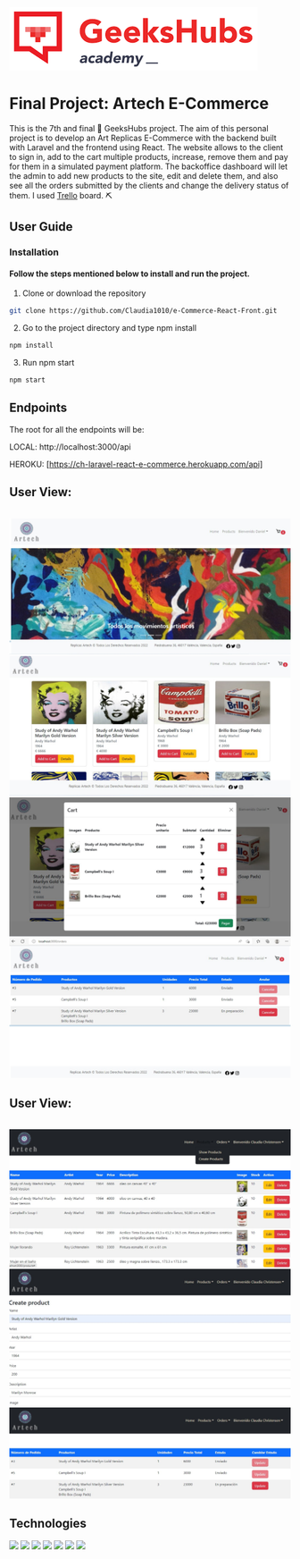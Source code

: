 <img src="https://github.com/Claudia1010/Laravel-Project-LFG/blob/main/public/img/geekhubs.png">

# Final Project: Artech E-Commerce

This is the 7th and final  👏  GeeksHubs project. The aim of this personal project is to develop an Art Replicas E-Commerce with the backend built with Laravel and the frontend using React. The website allows to the client to sign in, add to the cart multiple products, increase, remove them and pay for them in a simulated payment platform. The backoffice dashboard will let the admin to add new products to the site, edit and delete them, and also see all the orders submitted by the clients and change the delivery status of them.
I used [Trello](https://trello.com/b/ajYXN54D/proyecto-final) board. ⛏️

## User Guide

### Installation

#### Follow the steps mentioned below to install and run the project.

1. Clone or download the repository
```bash
git clone https://github.com/Claudia1010/e-Commerce-React-Front.git
```
2. Go to the project directory and type npm install
```bash
npm install
```
3. Run npm start
```bash
npm start
```


## Endpoints

The root for all the endpoints will be:

LOCAL: http://localhost:3000/api

HEROKU: [https://ch-laravel-react-e-commerce.herokuapp.com/api]

## User View:

<br/>
<img src="https://github.com/Claudia1010/e-Commerce-React-Front/blob/main/public/img/screenshot_web.jpg">
<br/>
<img src="https://github.com/Claudia1010/e-Commerce-React-Front/blob/main/public/img/screenshot_web2.jpg">
<br/>
<img src="https://github.com/Claudia1010/e-Commerce-React-Front/blob/main/public/img/screenshot_web3.jpg">
<br/>
<img src="https://github.com/Claudia1010/e-Commerce-React-Front/blob/main/public/img/screenshot_web4.jpg">
<br/>

## User View:

<br/>
<img src="https://github.com/Claudia1010/e-Commerce-React-Front/blob/main/public/img/screenshot_web5.jpg">
<br/>
<img src="https://github.com/Claudia1010/e-Commerce-React-Front/blob/main/public/img/screenshot_web6.jpg">
<br/>
<img src="https://github.com/Claudia1010/e-Commerce-React-Front/blob/main/public/img/screenshot_web7.jpg">
<br/>

## Technologies

<code><img width="10%" src="https://www.vectorlogo.zone/logos/heroku/heroku-ar21.svg"></code>
<code><img width="10%" src="https://www.vectorlogo.zone/logos/getbootstrap/getbootstrap-ar21.svg"></code>
<code><img width="10%" src="https://www.vectorlogo.zone/logos/reactjs/reactjs-ar21.svg"></code>
<code><img width="10%" src="https://www.vectorlogo.zone/logos/sass-lang/sass-lang-ar21.svg"></code>
<code><img width="10%" src="https://cdn.auth0.com/blog/jwtc/jwt_05.jpg"></code>
<code><img width="10%" src="https://github.com/Claudia1010/teamProjectReact/blob/master/public/img/axios.png"></code>
<code><img width="10%" src="https://github.com/Claudia1010/teamProjectReact/blob/master/public/img/doenv.png"></code>
